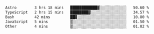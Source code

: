 <!--START_SECTION:waka-->

```txt
Astro        3 hrs 18 mins   ████████████▓░░░░░░░░░░░░   50.60 %
TypeScript   2 hrs 15 mins   ████████▓░░░░░░░░░░░░░░░░   34.57 %
Bash         42 mins         ██▓░░░░░░░░░░░░░░░░░░░░░░   10.80 %
JavaScript   5 mins          ▒░░░░░░░░░░░░░░░░░░░░░░░░   01.50 %
Other        4 mins          ▒░░░░░░░░░░░░░░░░░░░░░░░░   01.02 %
```

<!--END_SECTION:waka-->
